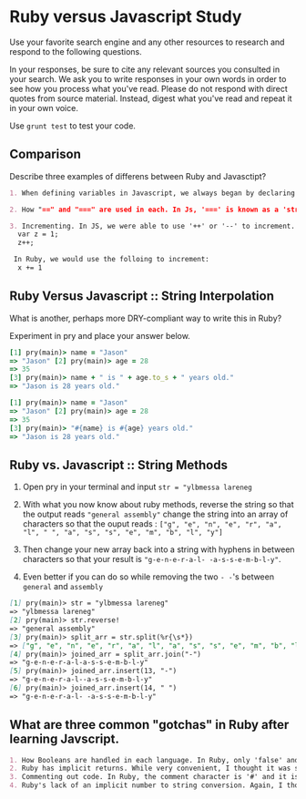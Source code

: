 # Ruby versus Javascript Study

Use your favorite search engine and any other resources to research and
respond to the following questions.

In your responses, be sure to cite any relevant sources you consulted in your
search. We ask you to write responses in your own words in order to see how you
process what you've read. Please do not respond with direct quotes from source
material. Instead, digest what you've read and repeat it in your own voice.

Use `grunt test` to test your code.


## Comparison


Describe three examples of differens between Ruby and Javasctipt?

```md
1. When defining variables in Javascript, we always began by declaring a variable with "let", "var", or "const". In Ruby, variables can be defined without previsouly being declared. define variables without having to simple just start typing the name of the variable without having to preemptively use a keyword.

2. How "==" and "===" are used in each. In Js, '===' is known as a 'strict equality comparer' and '==' is a 'loose equality comparer'. In addition, we almost never use '==' in JS. In Ruby, we use '==' to test for equality, NOT '==='. As with the '==' in JS, we rarely use '===' in Ruby.

3. Incrementing. In JS, we were able to use '++' or '--' to increment. An example of this would be:
  var z = 1;
  z++;

 In Ruby, we would use the folloing to increment:
  x += 1
```

## Ruby Versus Javascript :: String Interpolation

What is another, perhaps more DRY-compliant way to write this in Ruby?

Experiment in pry and place your answer below.

```ruby
[1] pry(main)> name = "Jason"
=> "Jason" [2] pry(main)> age = 28
=> 35
[3] pry(main)> name + " is " + age.to_s + " years old."
=> "Jason is 28 years old."
```

```ruby
[1] pry(main)> name = "Jason"
=> "Jason" [2] pry(main)> age = 28
=> 35
[3] pry(main)> "#{name} is #{age} years old."
=> "Jason is 28 years old."
```

## Ruby vs. Javascript :: String Methods

1. Open pry in your terminal and input `str = "ylbmessa lareneg`

2. With what you now know about ruby methods, reverse the string so that the output reads `"general assembly"` change the string into an array of characters so that the ouput reads : `["g", "e", "n", "e", "r", "a", "l", " ", "a", "s", "s", "e", "m", "b", "l", "y"]`

3. Then change your new array back into a string with hyphens in between characters so that your result is `"g-e-n-e-r-a-l- -a-s-s-e-m-b-l-y"`.

4. Even better if you can do so while removing the two `- -`'s between `general` and `assembly`

```md
[1] pry(main)> str = "ylbmessa lareneg"
=> "ylbmessa lareneg"
[2] pry(main)> str.reverse!
=> "general assembly"
[3] pry(main)> split_arr = str.split(%r{\s*})
=> ["g", "e", "n", "e", "r", "a", "l", "a", "s", "s", "e", "m", "b", "l", "y"]
[4] pry(main)> joined_arr = split_arr.join("-")
=> "g-e-n-e-r-a-l-a-s-s-e-m-b-l-y"
[5] pry(main)> joined_arr.insert(13, "-")
=> "g-e-n-e-r-a-l--a-s-s-e-m-b-l-y"
[6] pry(main)> joined_arr.insert(14, " ")
=> "g-e-n-e-r-a-l- -a-s-s-e-m-b-l-y"


```

## What are three common "gotchas" in Ruby after learning Javscript.

```md
1. How Booleans are handled in each language. In Ruby, only 'false' and 'nil' are considered falsey. In Javascript 'false', '0', "", '', 'null', 'undefined', and 'Nan' are all considered falsey. I found this strange because I thought that rules such as these would be more similar than other rules (such as syntax) across the board because 'true' & 'false' have very universal meanings.
2. Ruby has implicit returns. While very convenient, I thought it was strange that such a new language had this feature. I figured that the idea of returns would almost be standard in all languages. I guess the big difference in my understanding stems from the fact that we learned JS before Ruby.
3. Commenting out code. In Ruby, the comment character is '#' and it is used to comment out a full line.
4. Ruby's lack of an implicit number to string conversion. Again, I thought that this is strange because of our prior exposure to JS. Although, I guess it does make sense to not have implicit conversions when we have methods that are specifically made to convert data types, such as: '.to_s' and '.to_i'
```
